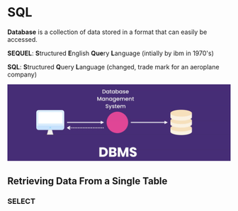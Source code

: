 # SQL
**Database** is a collection of data stored in a format that can easily be accessed.

**SEQUEL**: **S**tructured **E**nglish **Que**ry **L**anguage (intially by ibm in 1970's)

**SQL**: **S**tructured **Q**uery **L**anguage (changed, trade mark for an aeroplane company)

![](https://github.com/shamy1st/sql/blob/main/images/dbms.png)

## Retrieving Data From a Single Table

### SELECT




